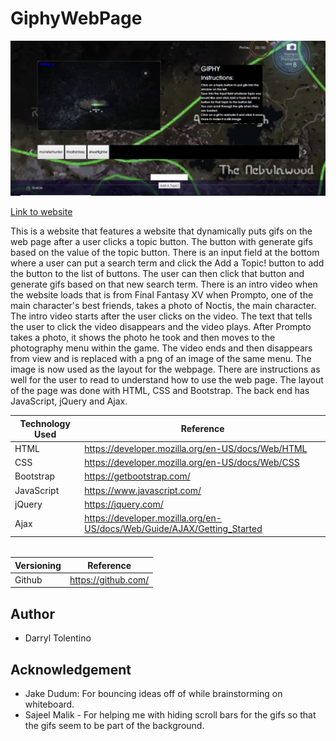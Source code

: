 # GiphyWebPage

![New Screenshot](assets/media/images/Giphy-webpage.png "Screenshot of Giphy Webpage project")

[Link to website](https://darryljltolentino.github.io/GiphyWebPage/)

This is a website that features a website that dynamically puts gifs on the web page after a user clicks a topic button. The button with generate gifs based on the value of the topic button. There is an input field at the bottom where a user can put a search term and click the Add a Topic! button to add the button to the list of buttons. The user can then click that button and generate gifs based on that new search term. There is an intro video when the website loads that is from Final Fantasy XV when Prompto, one of the main character's best friends, takes a photo of Noctis, the main character. The intro video starts after the user clicks on the video. The text that tells the user to click the video disappears and the video plays. After Prompto takes a photo, it shows the photo he took and then moves to the photography menu within the game. The video ends and then disappears from view and is replaced with a png of an image of the same menu. The image is now used as the layout for the webpage. There are instructions as well for the user to read to understand how to use the web page. The layout of the page was done with HTML, CSS and Bootstrap. The back end has JavaScript, jQuery and Ajax.

| Technology Used | Reference |
| --------------- | --------- |
| HTML | https://developer.mozilla.org/en-US/docs/Web/HTML |
| CSS | https://developer.mozilla.org/en-US/docs/Web/CSS |
| Bootstrap | https://getbootstrap.com/ |
| JavaScript | https://www.javascript.com/ |
| jQuery | https://jquery.com/ |
| Ajax | https://developer.mozilla.org/en-US/docs/Web/Guide/AJAX/Getting_Started |

######
| Versioning | Reference |
| ---------- | --------- |
| Github | https://github.com/ |

## Author
- Darryl Tolentino

## Acknowledgement
- Jake Dudum: For bouncing ideas off of while brainstorming on whiteboard.
- Sajeel Malik - For helping me with hiding scroll bars for the gifs so that the gifs seem to be part of the background.